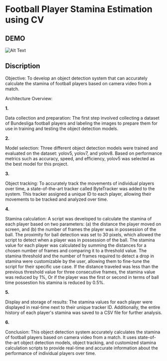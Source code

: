 # Football Player Stamina Estimation using CV

## DEMO


![Alt Text](https://github.com/Wachu2005/Football-Player-Stamina-estimation-CV/blob/master/sample_gif.gif)


## Discription


Objective: To develop an object detection system that can accurately calculate the stamina of football players based on camera video from a match.

Architecture Overview:

**1.**

Data collection and preparation: The first step involved collecting a dataset of Bundesliga football players and labeling the images to prepare them for use in training and testing the object detection models.

**2.**

Model selection: Three different object detection models were trained and evaluated on the dataset: yolov5, yolov7, and yolov8. Based on performance metrics such as accuracy, speed, and efficiency, yolov5 was selected as the best model for this project.

**3.**

Object tracking: To accurately track the movements of individual players over time, a state-of-the-art tracker called ByteTracker was added to the system. This tracker assigned a unique ID to each player, allowing their movements to be tracked and analyzed over time.

**4.**

Stamina calculation: A script was developed to calculate the stamina of each player based on two parameters: (a) the distance the player moved on screen, and (b) the number of frames the player was in possession of the ball. The proximity for ball detection was set to 30 pixels, which allowed the script to detect when a player was in possession of the ball. The stamina value for each player was calculated by summing the distances for a chosen number of frames and comparing it to a threshold value. The stamina threshold and the number of frames required to detect a drop in stamina were customizable by the user, allowing them to fine-tune the script for their specific use case. If the distance traveled was less than the previous threshold value for three consecutive frames, the stamina value was reduced by 1%, Or if the player was the first or second in terms of ball time possestion his stamina is reduced by 0.5%.

**5.**

Display and storage of results: The stamina values for each player were displayed in real-time next to their unique tracker ID. Additionally, the entire history of each player's stamina was saved to a CSV file for further analysis.

**6.**

Conclusion: This object detection system accurately calculates the stamina of football players based on camera video from a match. It uses state-of-the-art object detection models, object tracking, and customized stamina calculation scripts to provide real-time and accurate information about the performance of individual players over time.



